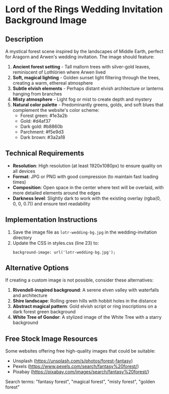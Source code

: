 # Lord of the Rings Wedding Invitation Background Image

## Description
A mystical forest scene inspired by the landscapes of Middle Earth, perfect for Aragorn and Arwen's wedding invitation. The image should feature:

1. **Ancient forest setting** - Tall mallorn trees with silver-gold leaves, reminiscent of Lothlórien where Arwen lived
2. **Soft, magical lighting** - Golden sunset light filtering through the trees, creating a warm, ethereal atmosphere
3. **Subtle elvish elements** - Perhaps distant elvish architecture or lanterns hanging from branches
4. **Misty atmosphere** - Light fog or mist to create depth and mystery
5. **Natural color palette** - Predominantly greens, golds, and soft blues that complement the website's color scheme:
   - Forest green: #1e3a2b
   - Gold: #d4af37
   - Dark gold: #b8860b
   - Parchment: #f5e9d3
   - Dark brown: #3a2a18

## Technical Requirements
- **Resolution**: High resolution (at least 1920x1080px) to ensure quality on all devices
- **Format**: JPG or PNG with good compression (to maintain fast loading times)
- **Composition**: Open space in the center where text will be overlaid, with more detailed elements around the edges
- **Darkness level**: Slightly dark to work with the existing overlay (rgba(0, 0, 0, 0.7)) and ensure text readability

## Implementation Instructions
1. Save the image file as `lotr-wedding-bg.jpg` in the wedding-invitation directory
2. Update the CSS in styles.css (line 23) to:
   ```
   background-image: url('lotr-wedding-bg.jpg');
   ```

## Alternative Options
If creating a custom image is not possible, consider these alternatives:

1. **Rivendell-inspired background**: A serene elven valley with waterfalls and architecture
2. **Shire landscape**: Rolling green hills with hobbit holes in the distance
3. **Abstract magical pattern**: Gold elvish script or ring inscriptions on a dark forest green background
4. **White Tree of Gondor**: A stylized image of the White Tree with a starry background

## Free Stock Image Resources
Some websites offering free high-quality images that could be suitable:
- Unsplash (https://unsplash.com/s/photos/forest-fantasy)
- Pexels (https://www.pexels.com/search/fantasy%20forest/)
- Pixabay (https://pixabay.com/images/search/fantasy%20forest/)

Search terms: "fantasy forest", "magical forest", "misty forest", "golden forest"
